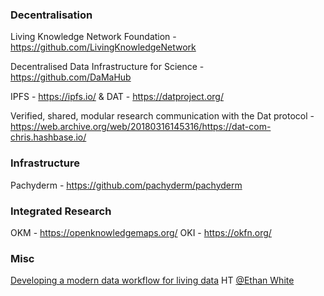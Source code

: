 ### Decentralisation
Living Knowledge Network Foundation - https://github.com/LivingKnowledgeNetwork  

Decentralised Data Infrastructure for Science - https://github.com/DaMaHub  

IPFS - https://ipfs.io/ & DAT - https://datproject.org/  

Verified, shared, modular research communication with the Dat protocol - https://web.archive.org/web/20180316145316/https://dat-com-chris.hashbase.io/


### Infrastructure
Pachyderm - https://github.com/pachyderm/pachyderm

### Integrated Research
OKM - https://openknowledgemaps.org/
OKI - https://okfn.org/

### Misc
[Developing a modern data workflow for living data](https://www.biorxiv.org/content/early/2018/06/12/344804) HT [@Ethan White](https://twitter.com/ethanwhite/status/1009062242938179584)
